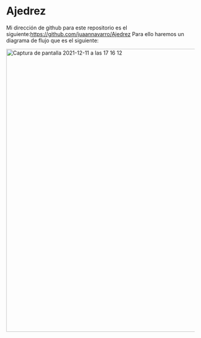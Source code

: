 # Ajedrez
Mi dirección de github para este repositorio es el siguiente:https://github.com/juaannavarro/Ajedrez
Para ello haremos un diagrama de flujo que es el siguiente:

<img width="754" alt="Captura de pantalla 2021-12-11 a las 17 16 12" src="https://user-images.githubusercontent.com/91721668/145683677-d5950a5c-df8b-478c-b4c8-784a9cbfcecb.png">
